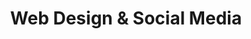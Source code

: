 ---
draft: false
name: "Kristen Swaim"
title: "Web Design & Social Media"
avatar: {
    src: "https://i.postimg.cc/t4VPysM6/Kristen.jpg",
    alt: "Kristen Swaim"
}
publishDate: "2022-11-08 15:39"
---